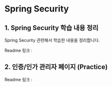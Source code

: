 # Spring Security

## 1. Spring Security 학습 내용 정리

Spring Security 관련해서 학습한 내용을 정리합니다.

Readme 링크 : 

## 2. 인증/인가 관리자 페이지 (Practice)

Readme 링크 : 